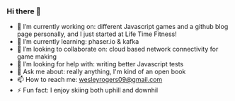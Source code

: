 ### Hi there 👋



- 🔭 I’m currently working on: different Javascript games and a github blog page personally, and I just started at Life Time Fitness!
- 🌱 I’m currently learning: phaser.io & kafka
- 👯 I’m looking to collaborate on: cloud based network connectivity for game making
- 🤔 I’m looking for help with: writing better Javascript tests
- 💬 Ask me about: really anything, I'm kind of an open book
- 📫 How to reach me: wesleyrogers09@gmail.com
- ⚡ Fun fact: I enjoy skiing both uphill and downhil

